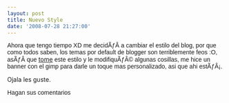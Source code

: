 ```yaml
---
layout: post
title: Nuevo Style
date: '2008-07-28 21:27:00'
---
```



<span style="font-family: arial;">Ahora que tengo tiempo XD me decidÃƒÂ­ a cambiar el estilo del blog, por que como todos saben, los temas por default de blogger son terriblemente feos :O, asÃƒÂ­ que </span>[tome](http://btemplates.com/2008/07/21/izac-studio/)<span style="font-family: arial;"> este estilo y le modifiquÃƒÂ© algunas cosillas, me hice un banner con el gimp para darle un toque mas personalizado, asi que ahi estÃƒÂ¡.</span>

Ojala les guste.

<span style="font-family: arial;">Hagan sus comentarios</span>



